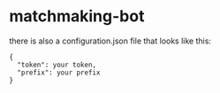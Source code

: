 # matchmaking-bot

there is also a configuration.json file that looks like this:

```
{
  "token": your token,
  "prefix": your prefix
}
```
